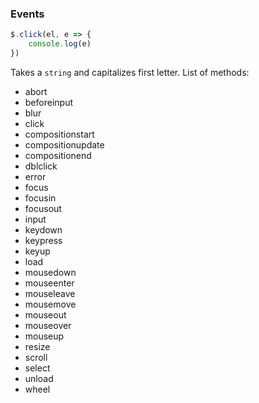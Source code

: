 
### Events

```js
$.click(el, e => {
    console.log(e)
})
```

Takes a `string` and capitalizes first letter. List of methods: 

- abort
- beforeinput
- blur
- click
- compositionstart
- compositionupdate
- compositionend
- dblclick
- error
- focus
- focusin
- focusout
- input
- keydown
- keypress
- keyup
- load
- mousedown
- mouseenter
- mouseleave
- mousemove
- mouseout
- mouseover
- mouseup
- resize
- scroll
- select
- unload
- wheel

